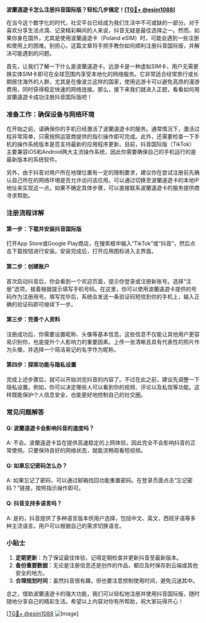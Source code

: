 **波蘭遠遊卡怎么注册抖音国际版？轻松几步搞定！[[TG💪+ @esim1088](https://t.me/s/esim1088)]**

在当今这个数字化的时代，社交平台已经成为我们生活中不可或缺的一部分。对于喜欢分享生活点滴、记录精彩瞬间的人来说，抖音无疑是最佳选择之一。然而，如果你身在国外，尤其是使用波蘭遠遊卡（Poland eSIM）时，可能会遇到一些注册和使用上的困难。别担心，这篇文章将手把手教你如何顺利注册抖音国际版，并解决可能遇到的问题。

首先，让我们了解一下什么是波蘭遠遊卡。远游卡是一种虚拟SIM卡，用户无需更换实体SIM卡即可在全球范围内享受本地化的网络服务。它非常适合经常旅行或长期居住海外的人群，尤其是在像波兰这样的国家，使用远游卡可以避免高昂的漫游费用，同时获得稳定快速的网络连接。那么，接下来我们就进入正题，看看如何用波蘭遠遊卡成功注册抖音国际版吧！

### 准备工作：确保设备与网络环境

在开始之前，请确保你的手机已经激活了波蘭遠遊卡的服务。通常情况下，激活过程非常简单，只需按照运营商提供的指引操作即可完成。此外，还需要检查一下手机的操作系统版本是否支持最新的应用程序更新。目前，抖音国际版（TikTok）主要兼容iOS和Android两大主流操作系统，因此你需要确保自己的手机运行的是最新版本的系统软件。

另外，由于抖音对用户所在地理位置有一定的限制要求，建议你在尝试注册前先确认自己所在的网络环境是否允许访问该应用。可以通过切换至波蘭遠遊卡的本地IP地址来实现这一点。如果不确定具体步骤，可以直接联系波蘭遠遊卡的服务提供商寻求帮助。

### 注册流程详解

#### 第一步：下载并安装抖音国际版

打开App Store或Google Play商店，在搜索框中输入“TikTok”或“抖音”，然后点击下载按钮进行安装。安装完成后，打开应用图标进入主界面。

#### 第二步：创建账户

首次启动抖音后，你会看到一个欢迎页面，提示你登录或注册新账号。选择“注册”选项，接着根据提示填写手机号码。在这里，你可以使用波蘭遠遊卡提供的号码作为注册用号。填写完毕后，系统会发送一条验证码短信到你的手机上，输入正确的验证码即可继续下一步。

#### 第三步：完善个人资料

注册成功后，你需要设置昵称、头像等基本信息。这些信息不仅能让其他用户更容易识别你，也是提升个人影响力的重要因素。上传一张清晰且具有代表性的照片作为头像，并选择一个简洁易记的名字作为昵称。

#### 第四步：探索功能与隐私设置

完成上述步骤后，就可以开始浏览抖音的内容了。不过在此之前，建议先调整一下隐私设置。例如，你可以决定哪些人可以看到你的视频、评论以及私信等功能。这样既能保护个人信息安全，也能更好地控制自己的社交圈。

### 常见问题解答

#### Q: 波蘭遠遊卡会影响抖音的速度吗？

A: 不会。波蘭遠遊卡旨在提供高速稳定的上网体验，因此完全不会影响抖音的正常使用。只要保持良好的网络状态，就能流畅观看短视频。

#### Q: 如果忘记密码怎么办？

A: 如果忘记了密码，可以通过邮箱找回功能重置密码。在登录页面点击“忘记密码？”链接，按照指示操作即可。

#### Q: 抖音支持多语言吗？

A: 是的，抖音提供了多种语言版本供用户选择，包括中文、英文、西班牙语等多种主流语言。用户可以根据自己的需求切换语言。

### 小贴士

1. **定期更新**：为了保证最佳体验，记得定期检查并更新抖音至最新版本。
2. **备份重要数据**：无论是注册信息还是创作的作品，都应及时保存到云端或其他安全的地方。
3. **合理规划时间**：虽然抖音很有趣，但也要注意控制使用时间，避免沉迷其中。

总之，借助波蘭遠遊卡的强大功能，我们可以轻松地注册并使用抖音国际版，随时随地分享自己的精彩生活。希望以上内容对你有所帮助，祝大家玩得开心！

[[TG💪+ @esim1088](https://t.me/s/esim1088) ![Image](https://i.postimg.cc/4NQfJmqS/Snipaste-2025-05-13-00-14-12.png)]